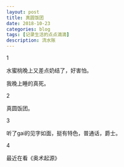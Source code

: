 ```yaml
---
layout: post
title: 真圆饭团
date: 2018-10-23
categories: blog
tags: [记录生活的点点滴滴]
description: 流水账
---
```


1 

水蜜桃晚上又差点奶结了，好害怕。

我晚上睡的真死。

2

真圆饭团。

3

听了gai的见字如面，挺有特色，普通话，爵士。

4

最近在看《奥术起源》






